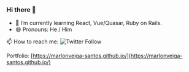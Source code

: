 ### Hi there 👋

- 🌱 I’m currently learning React, Vue/Quasar, Ruby on Rails.
- 😄 Pronouns: He / Him


📫 How to reach me: ![Twitter Follow](https://img.shields.io/twitter/follow/marlonvsantos?label=Siga-me&logoColor=green)

Portfolio: [https://marlonveiga-santos.github.io/](https://marlonveiga-santos.github.io/)

<!--
**marlonveiga-santos/marlonveiga-santos** is a ✨ _special_ ✨ repository because its `README.md` (this file) appears on your GitHub profile.

Here are some ideas to get you started:

- 🔭 I’m currently working on ...
- 🌱 I’m currently learning ...
- 👯 I’m looking to collaborate on ...
- 🤔 I’m looking for help with ...
- 💬 Ask me about ...
- 📫 How to reach me: ...
- 😄 Pronouns: ...
- ⚡ Fun fact: ...
-->
